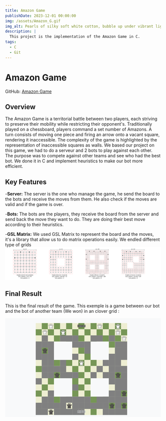 ```yaml
---
title: Amazon Game
publishDate: 2023-12-01 00:00:00
img: /assets/Amazon_G.gif
img_alt: Pearls of silky soft white cotton, bubble up under vibrant lighting
description: |  
  This project is the implementation of the Amazon Game in C.   
tags:
  - C
  - Git
---
```


  # Amazon Game

  GitHub: [Amazon Game](https://github.com/Bugz-gg/amazons_game)

  ## Overview
  The Amazon Game is a territorial battle between two players, each striving to preserve their mobility while restricting their opponent's. Traditionally played on a chessboard, players command a set number of Amazons. A turn consists of moving one piece and firing an arrow onto a vacant square, rendering it inaccessible. The complexity of the game is highlighted by the representation of inaccessible squares as walls.
  We based our project on this game, we had to do a serveur and 2 bots to play against each other. The purpose was to compete against other teams and see who had the best bot. We done it in C and implement heuristics to make our bot more efficient.

  ## Key Features
  -**Server:** The server is the one who manage the game, he send the board to the bots and receive the moves from them. He also check if the moves are valid and if the game is over.

  -**Bots:** The bots are the players, they receive the board from the server and send back the move they want to do. They are doing their best move according to their heuristics.

  -**GSL Matrix:** We used GSL Matrix to represent the board and the moves, it's a library that allow us to do matrix operations easily. We endled different type of grids![Grids](../../../../public/assets/Amazon_grid.png)

  ## Final Result
  This is the final result of the game. This exemple is a game between our bot and the bot of another team (We won) in an clover grid :

  ![Game](../../../../public/assets/Clover_Grid.png)

